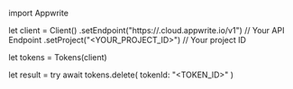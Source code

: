 import Appwrite

let client = Client()
    .setEndpoint("https://<REGION>.cloud.appwrite.io/v1") // Your API Endpoint
    .setProject("<YOUR_PROJECT_ID>") // Your project ID

let tokens = Tokens(client)

let result = try await tokens.delete(
    tokenId: "<TOKEN_ID>"
)

